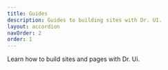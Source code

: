 ```yaml
---
title: Guides
description: Guides to building sites with Dr. UI.
layout: accordion
navOrder: 2
order: 1
---
```


Learn how to build sites and pages with Dr. Ui.
